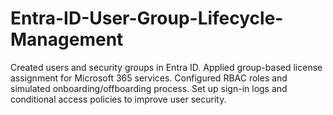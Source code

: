 # Entra-ID-User-Group-Lifecycle-Management
Created users and security groups in Entra ID. Applied group-based license assignment for Microsoft 365 services. Configured RBAC roles and simulated onboarding/offboarding process. Set up sign-in logs and conditional access policies to improve user security. 
